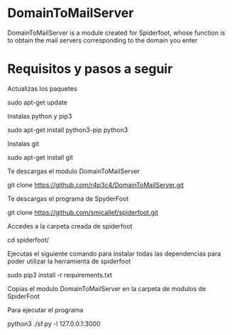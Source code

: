 # DomainToMailServer
DomainToMailServer is a module created for Spiderfoot, whose function is to obtain the mail servers corresponding to the domain you enter

# Requisitos y pasos a seguir

Actualizas los paquetes

sudo apt-get update


Instalas python y pip3


sudo apt-get install python3-pip python3



Instalas git 

sudo apt-get install git

Te descargas el modulo DomainToMailServer

git clone https://github.com/r4p3c4/DomainToMailServer.git


Te descargas el programa de SpyderFoot

git clone https://github.com/smicallef/spiderfoot.git


Accedes a la carpeta creada de spiderfoot

cd spiderfoot/

Ejecutas el siguiente comando para instalar todas las dependencias para poder utilizar la herramienta de spiderfoot

sudo pip3 install -r requirements.txt


Copias el modulo DomainToMailServer en la carpeta de modulos de SpiderFoot







Para ejecutar el programa 

python3 ./sf.py -l 127.0.0.1:3000



